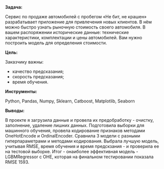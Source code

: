 **Задача:**

Сервис по продаже автомобилей с пробегом «Не бит, не крашен» разрабатывает приложение для привлечения новых клиентов. В нём можно быстро узнать рыночную стоимость своего автомобиля. В вашем распоряжении исторические данные: технические характеристики, комплектации и цены автомобилей. Вам нужно построить модель для определения стоимости.
  
**Цель:**

Заказчику важны:

- качество предсказания;
- скорость предсказания;
- время обучения.
  
**Инструменты:**

Python, Pandas, Numpy, Sklearn, Catboost, Matplotlib, Seaborn

**Выводы:**

В проекте я загрузила данные и провела их предобработку - очистку, заполнение, удаление лишних данных. Подготовила выборки для машинного обучения, провела кодирование признаков методами OneHotEncode и OrdinalEncoder. Сравнила 3 модели с разными гиперпараметрами и методами кодирования. Выбрала лучшую модель, учитывая RMSE, время обучения и время предскзания - и проверила ее на тестовой выборке. Итог - онаиболее эффективная модель - LGBMRegressor с OHE, которая на финальном тестировании показала RMSE 1593.
